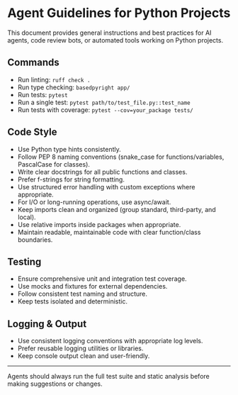 # Agent Guidelines for Python Projects

This document provides general instructions and best practices for AI agents, code review bots, or automated tools working on Python projects.

## Commands

- Run linting: `ruff check .`
- Run type checking: `basedpyright app/`
- Run tests: `pytest`
- Run a single test: `pytest path/to/test_file.py::test_name`
- Run tests with coverage: `pytest --cov=your_package tests/`

## Code Style

- Use Python type hints consistently.
- Follow PEP 8 naming conventions (snake_case for functions/variables, PascalCase for classes).
- Write clear docstrings for all public functions and classes.
- Prefer f-strings for string formatting.
- Use structured error handling with custom exceptions where appropriate.
- For I/O or long-running operations, use async/await.
- Keep imports clean and organized (group standard, third-party, and local).
- Use relative imports inside packages when appropriate.
- Maintain readable, maintainable code with clear function/class boundaries.

## Testing

- Ensure comprehensive unit and integration test coverage.
- Use mocks and fixtures for external dependencies.
- Follow consistent test naming and structure.
- Keep tests isolated and deterministic.

## Logging & Output

- Use consistent logging conventions with appropriate log levels.
- Prefer reusable logging utilities or libraries.
- Keep console output clean and user-friendly.

---

Agents should always run the full test suite and static analysis before making suggestions or changes.
